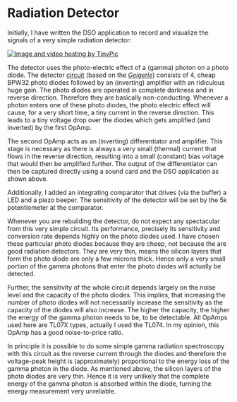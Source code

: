 # Radiation Detector

Initially, I have written the DSO application to record and visualize the signals of a very simple radiation detector: 

<a href="http://tinypic.com?ref=a49c7m" target="_blank">
 <img src="http://i57.tinypic.com/a49c7m.png" border="0" alt="Image and video hosting by TinyPic">
</a>

The detector uses the photo-electric effect of a (gamma) photon on a photo diode. The detector [circuit](circuit.pdf) (based on the [*Geigerle*](www.opengeiger.de)) consists of 4, cheap BPW32 photo diodes followed by an (inverting) amplifier with an ridiculous huge gain. The photo diodes are operated in complete darkness and in reverse direction. Therefore they are basically non-conducting. Whenever a photon enters one of these photo diodes, the photo electric effect will cause, for a very short time, a tiny current in the reverse direction. This leads to a tiny voltage drop over the diodes which gets amplified (and inverted) by the first OpAmp. 

The second OpAmp acts as an (inverting) differentiator and amplifier. This stage is necessary as there is always a very small (thermal) current that flows in the reverse direction, resulting into a small (constant) bias voltage that would then be amplified further. The output of the differentiator can then be captured directly using a sound card and the DSO application as shown above. 

Additionally, I added an integrating comparator that drives (via the buffer) a LED and a piezo beeper. The sensitivity of the detector will be set by the 5k potentiometer at the comparator. 

Whenever you are rebuilding the detector, do not expect any spectacular from this very simple circuit. Its performance, precisely its sensitivity and conversion rate depends highly on the photo diodes used. I have chosen these particular photo diodes because they are cheep, not because the are good radiation detectors. They are very thin, means the silicon layers that form the photo diode are only a few microns thick. Hence only a very small portion of the gamma photons that enter the photo diodes will actually be detected.

Further, the sensitivity of the whole circuit depends largely on the noise level and the capacity of the photo diodes. This implies, that increasing the number of photo diodes will not necessarily increase the sensitivity as the capacity of the diodes will also increase. The higher the capacity, the higher the energy of the gamma photon needs to be, to be detectable. All OpAmps used here are TL07X types, actually I used the TL074. In my opinion, this OpAmp has a good noise-to-price ratio. 

In principle it is possible to do some simple gamma radiation spectroscopy with this circuit as the reverse current through the diodes and therefore the voltage-peak height is (approximately) proportional to the energy loss of the gamma photon in the diode. As mentioned above, the silicon layers of the photo diodes are very thin. Hence it is very unlikely that the complete energy of the gamma photon is absorbed within the diode, turning the energy measurement very unreliable.